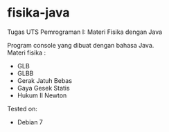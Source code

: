 # fisika-java
Tugas UTS Pemrograman I: Materi Fisika dengan Java

<p>Program console yang dibuat dengan bahasa Java.
<br/>Materi fisika :</p>
<ul>
<li>GLB</li>
<li>GLBB</li>
<li>Gerak Jatuh Bebas</li>
<li>Gaya Gesek Statis</li>
<li>Hukum II Newton</li>
</ul>
<p>Tested on:</p>
<ul>
<li>Debian 7</li>
</ul>
